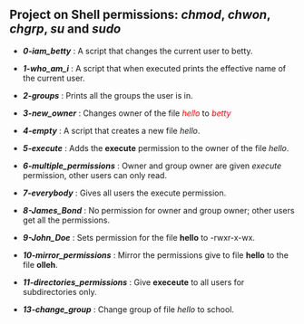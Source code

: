 ## Project on Shell permissions: *chmod*, *chwon*, *chgrp*, *su* and *sudo*

- ***0-iam_betty*** : A script that changes the current user to betty.

- ***1-who_am_i*** : A script that when executed prints the effective name of the current user.

- ***2-groups*** : Prints all the groups the user is in.

- ***3-new_owner*** : Changes owner of the file <span style="color:red">*hello*</span> to <span style="color:red">*betty*</span>

- ***4-empty*** : A script that creates a new file *hello*.

- ***5-execute*** : Adds the **execute** permission to the owner of the file *hello*.

- ***6-multiple_permissions*** : Owner and group owner are given *execute* permission, other users can only read.

- ***7-everybody*** : Gives all users the execute permission.

- ***8-James_Bond*** : No permission for owner and group owner; other users get all the permissions.

- ***9-John_Doe*** : Sets permission for the file **hello** to -rwxr-x-wx.

- ***10-mirror_permissions*** : Mirror the permissions give to file **hello** to the file **olleh**.

- ***11-directories_permissions*** : Give **execeute** to all users for subdirectories only.

- ***13-change_group*** : Change group of file *hello* to school.
